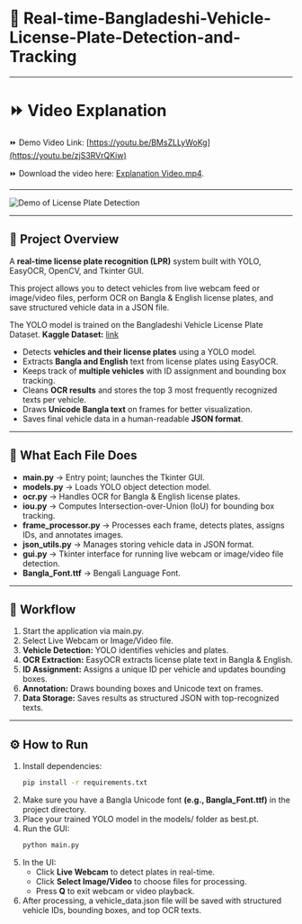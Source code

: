 # 🚗 Real-time-Bangladeshi-Vehicle-License-Plate-Detection-and-Tracking
---

# ⏩ Video Explanation

⏩ Demo Video Link: [https://youtu.be/BMsZLLyWoKg](https://youtu.be/zjS3RVrQKiw)

⏩ Download the video here: [Explanation Video.mp4](EXPLANATION.mp4).

---

![Demo of License Plate Detection](assets/demoo.gif)

---

## 🚀 Project Overview
A **real-time license plate recognition (LPR)** system built with YOLO, EasyOCR, OpenCV, and Tkinter GUI.

This project allows you to detect vehicles from live webcam feed or image/video files, perform OCR on Bangla & English license plates, and save structured vehicle data in a JSON file.

The YOLO model is trained on the Bangladeshi Vehicle License Plate Dataset. **Kaggle Dataset:** [link](https://www.kaggle.com/datasets/sifatkhan69/bangladeshi-vehicle-license-plate/data)

- Detects **vehicles and their license plates** using a YOLO model.
- Extracts **Bangla and English** text from license plates using EasyOCR.
- Keeps track of **multiple vehicles** with ID assignment and bounding box tracking.
- Cleans **OCR results** and stores the top 3 most frequently recognized texts per vehicle.
- Draws **Unicode Bangla text** on frames for better visualization.
- Saves final vehicle data in a human-readable **JSON format**.

---

## 🧠 What Each File Does

- **main.py** → Entry point; launches the Tkinter GUI.
- **models.py** → Loads YOLO object detection model.
- **ocr.py** → Handles OCR for Bangla & English license plates.
- **iou.py** → Computes Intersection-over-Union (IoU) for bounding box tracking.
- **frame_processor.py** → Processes each frame, detects plates, assigns IDs, and annotates images.
- **json_utils.py** → Manages storing vehicle data in JSON format.
- **gui.py** → Tkinter interface for running live webcam or image/video file detection.
- **Bangla_Font.ttf** → Bengali Language Font.

---

## 🔄 Workflow

1. Start the application via main.py.
2. Select Live Webcam or Image/Video file.
3. **Vehicle Detection:** YOLO identifies vehicles and plates.
4. **OCR Extraction:** EasyOCR extracts license plate text in Bangla & English.
5. **ID Assignment:** Assigns a unique ID per vehicle and updates bounding boxes.
6. **Annotation:** Draws bounding boxes and Unicode text on frames.
7. **Data Storage:** Saves results as structured JSON with top-recognized texts.

---

## ⚙️ How to Run

1. Install dependencies:
   ```bash
   pip install -r requirements.txt
2. Make sure you have a Bangla Unicode font **(e.g., Bangla_Font.ttf)** in the project directory.
3. Place your trained YOLO model in the models/ folder as best.pt.
4. Run the GUI:
   ```bash
   python main.py
5. In the UI:
   - Click **Live Webcam** to detect plates in real-time.
   - Click **Select Image/Video** to choose files for processing.
   - Press **Q** to exit webcam or video playback.
6. After processing, a vehicle_data.json file will be saved with structured vehicle IDs, bounding boxes, and top OCR texts.
